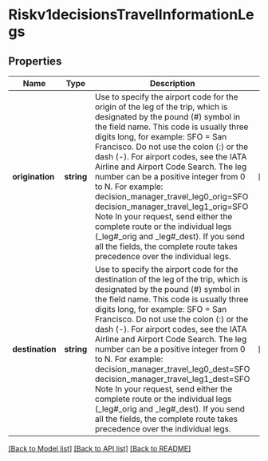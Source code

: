 # Riskv1decisionsTravelInformationLegs

## Properties
Name | Type | Description | Notes
------------ | ------------- | ------------- | -------------
**origination** | **string** | Use to specify the airport code for the origin of the leg of the trip, which is designated by the pound (#) symbol in the field name. This code is usually three digits long, for example: SFO &#x3D; San Francisco. Do not use the colon (:) or the dash (-). For airport codes, see the IATA Airline and Airport Code Search. The leg number can be a positive integer from 0 to N. For example: decision_manager_travel_leg0_orig&#x3D;SFO decision_manager_travel_leg1_orig&#x3D;SFO Note In your request, send either the complete route or the individual legs (_leg#_orig and _leg#_dest). If you send all the fields, the complete route takes precedence over the individual legs. | [optional] 
**destination** | **string** | Use to specify the airport code for the destination of the leg of the trip, which is designated by the pound (#) symbol in the field name. This code is usually three digits long, for example: SFO &#x3D; San Francisco. Do not use the colon (:) or the dash (-). For airport codes, see the IATA Airline and Airport Code Search. The leg number can be a positive integer from 0 to N. For example: decision_manager_travel_leg0_dest&#x3D;SFO decision_manager_travel_leg1_dest&#x3D;SFO Note In your request, send either the complete route or the individual legs (_leg#_orig and _leg#_dest). If you send all the fields, the complete route takes precedence over the individual legs. | [optional] 

[[Back to Model list]](../README.md#documentation-for-models) [[Back to API list]](../README.md#documentation-for-api-endpoints) [[Back to README]](../README.md)


